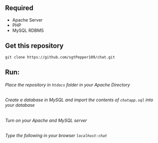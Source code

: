 ## Required
   - Apache Server
   - PHP
   - MySQL RDBMS

## Get this repository
`git clone https://github.com/sgtPepper109/chat.git`

## Run:
###### Place the repository in `htdocs` folder in your Apache Directory
###### Create a database in MySQL and import the contents of `chatapp.sql` into your database
###### Turn on your Apache and MySQL server
###### Type the following in your browser `localhost:chat`

